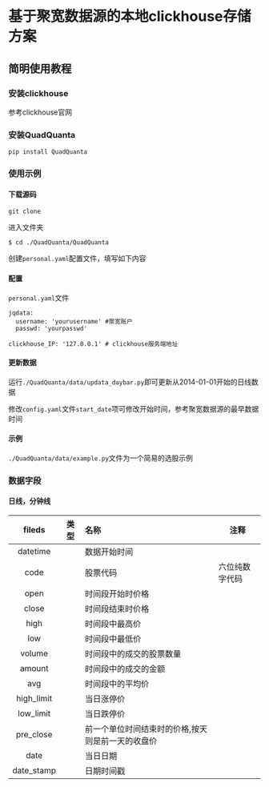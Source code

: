 # 基于聚宽数据源的本地clickhouse存储方案

## 简明使用教程

### 安装clickhouse

参考clickhouse官网

### 安装QuadQuanta

```
pip install QuadQuanta
```

### 使用示例

#### 下载源码

```
git clone
```

进入文件夹

```
$ cd ./QuadQuanta/QuadQuanta
```

创建`personal.yaml`配置文件，填写如下内容

#### 配置

`personal.yaml`文件

```
jqdata:
  username: 'yourusername' #聚宽账户
  passwd: 'yourpasswd'

clickhouse_IP: '127.0.0.1' # clickhouse服务端地址
```

#### 更新数据

运行`./QuadQuanta/data/updata_daybar.py`即可更新从2014-01-01开始的日线数据

修改`config.yaml`文件`start_date`项可修改开始时间，参考聚宽数据源的最早数据时间

#### 示例

`./QuadQuanta/data/example.py`文件为一个简易的选股示例

### 数据字段

#### 日线，分钟线

|   fileds   | 类型 | 名称                                              | 注释           |
| :--------: | ---- | :------------------------------------------------ | -------------- |
|  datetime  |      | 数据开始时间                                      |                |
|    code    |      | 股票代码                                          | 六位纯数字代码 |
|    open    |      | 时间段开始时价格                                  |                |
|   close    |      | 时间段结束时价格                                  |                |
|    high    |      | 时间段中最高价                                    |                |
|    low     |      | 时间段中最低价                                    |                |
|   volume   |      | 时间段中的成交的股票数量                          |                |
|   amount   |      | 时间段中的成交的金额                              |                |
|    avg     |      | 时间段中的平均价                                  |                |
| high_limit |      | 当日涨停价                                        |                |
| low_limit  |      | 当日跌停价                                        |                |
| pre_close  |      | 前一个单位时间结束时的价格,按天则是前一天的收盘价 |                |
|    date    |      | 当日日期                                          |                |
| date_stamp |      | 日期时间戳                                        |                |